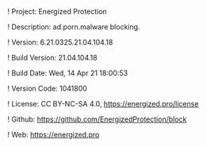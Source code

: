 ! Project: Energized Protection

! Description: ad.porn.malware blocking.

! Version: 6.21.0325.21.04.104.18

! Build Version: 21.04.104.18

! Build Date: Wed, 14 Apr 21 18:00:53

! Version Code: 1041800

! License: CC BY-NC-SA 4.0, https://energized.pro/license

! Github: https://github.com/EnergizedProtection/block

! Web: https://energized.pro
